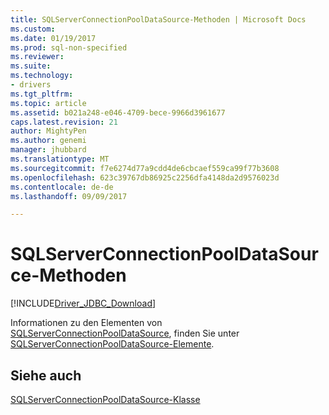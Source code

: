 ```yaml
---
title: SQLServerConnectionPoolDataSource-Methoden | Microsoft Docs
ms.custom: 
ms.date: 01/19/2017
ms.prod: sql-non-specified
ms.reviewer: 
ms.suite: 
ms.technology:
- drivers
ms.tgt_pltfrm: 
ms.topic: article
ms.assetid: b021a248-e046-4709-bece-9966d3961677
caps.latest.revision: 21
author: MightyPen
ms.author: genemi
manager: jhubbard
ms.translationtype: MT
ms.sourcegitcommit: f7e6274d77a9cdd4de6cbcaef559ca99f77b3608
ms.openlocfilehash: 623c39767db86925c2256dfa4148da2d9576023d
ms.contentlocale: de-de
ms.lasthandoff: 09/09/2017

---
```

# <a name="sqlserverconnectionpooldatasource-methods"></a>SQLServerConnectionPoolDataSource-Methoden
[!INCLUDE[Driver_JDBC_Download](../../../includes/driver_jdbc_download.md)]

  Informationen zu den Elementen von [SQLServerConnectionPoolDataSource](../../../connect/jdbc/reference/sqlserverconnectionpooldatasource-class.md), finden Sie unter [SQLServerConnectionPoolDataSource-Elemente](../../../connect/jdbc/reference/sqlserverconnectionpooldatasource-members.md).  
  
## <a name="see-also"></a>Siehe auch  
 [SQLServerConnectionPoolDataSource-Klasse](../../../connect/jdbc/reference/sqlserverconnectionpooldatasource-class.md)  
  
  
